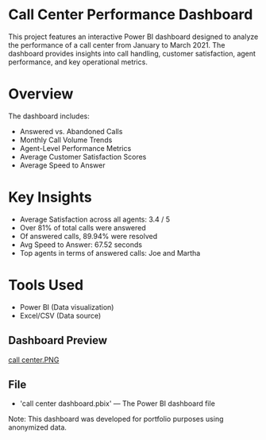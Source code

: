 # Call Center Performance Dashboard

This project features an interactive Power BI dashboard designed to analyze the performance of a call center from January to March 2021. The dashboard provides insights into call handling, customer satisfaction, agent performance, and key operational metrics.

# Overview

The dashboard includes:

-  Answered vs. Abandoned Calls
-  Monthly Call Volume Trends
- Agent-Level Performance Metrics
- Average Customer Satisfaction Scores
- Average Speed to Answer

# Key Insights

- Average Satisfaction across all agents: 3.4 / 5
- Over 81% of total calls were answered
- Of answered calls, 89.94% were resolved
- Avg Speed to Answer: 67.52 seconds
- Top agents in terms of answered calls: Joe and Martha

# Tools Used

- Power BI (Data visualization)
- Excel/CSV (Data source)

##  Dashboard Preview

[call center.PNG](call_center.PNG)

## File

- 'call center dashboard.pbix' — The Power BI dashboard file


Note: This dashboard was developed for portfolio purposes using anonymized data.

